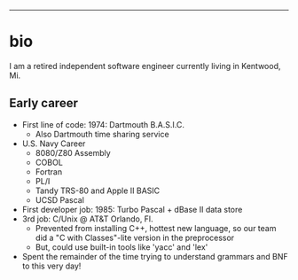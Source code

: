 ---
# bio


I am a retired independent software engineer currently living in Kentwood, Mi.



## Early career

- First line of code: 1974: Dartmouth B.A.S.I.C.
  * Also Dartmouth time sharing service
- U.S. Navy Career
  * 8080/Z80 Assembly
  * COBOL
  * Fortran
  * PL/I
  * Tandy TRS-80 and Apple II BASIC
  * UCSD Pascal
- First developer job: 1985: Turbo Pascal + dBase II data store
- 3rd job: C/Unix @ AT&T Orlando, Fl.
  * Prevented from installing C++, hottest new language,  so our team did a "C with Classes"-lite version in the preprocessor
  * But, could use built-in tools like 'yacc' and 'lex'
- Spent the remainder of the time trying to understand grammars and BNF to this very day!


